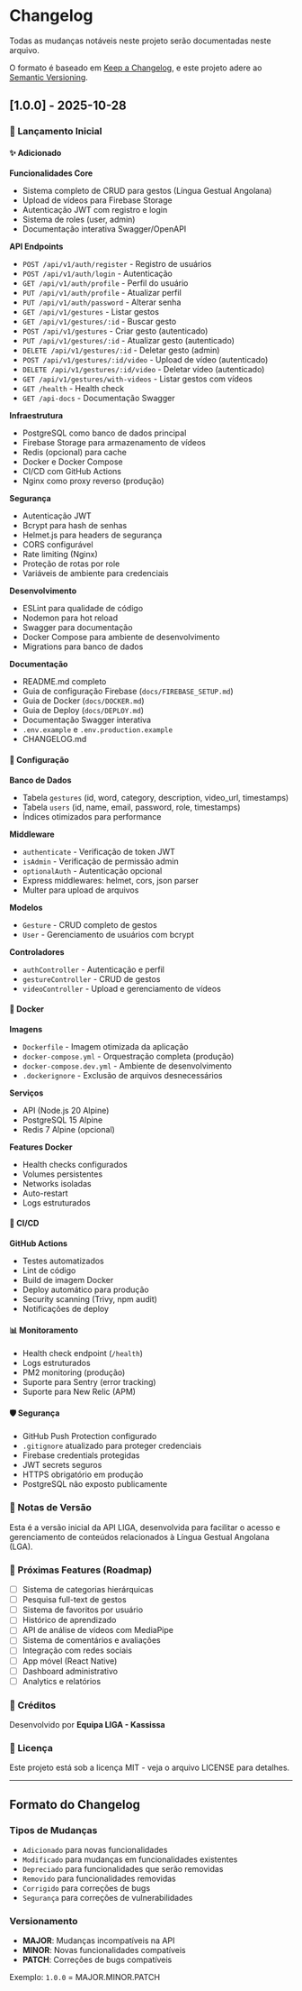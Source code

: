 # Changelog

Todas as mudanças notáveis neste projeto serão documentadas neste arquivo.

O formato é baseado em [Keep a Changelog](https://keepachangelog.com/pt-BR/1.0.0/),
e este projeto adere ao [Semantic Versioning](https://semver.org/lang/pt-BR/).

## [1.0.0] - 2025-10-28

### 🎉 Lançamento Inicial

#### ✨ Adicionado

**Funcionalidades Core**
- Sistema completo de CRUD para gestos (Língua Gestual Angolana)
- Upload de vídeos para Firebase Storage
- Autenticação JWT com registro e login
- Sistema de roles (user, admin)
- Documentação interativa Swagger/OpenAPI

**API Endpoints**
- `POST /api/v1/auth/register` - Registro de usuários
- `POST /api/v1/auth/login` - Autenticação
- `GET /api/v1/auth/profile` - Perfil do usuário
- `PUT /api/v1/auth/profile` - Atualizar perfil
- `PUT /api/v1/auth/password` - Alterar senha
- `GET /api/v1/gestures` - Listar gestos
- `GET /api/v1/gestures/:id` - Buscar gesto
- `POST /api/v1/gestures` - Criar gesto (autenticado)
- `PUT /api/v1/gestures/:id` - Atualizar gesto (autenticado)
- `DELETE /api/v1/gestures/:id` - Deletar gesto (admin)
- `POST /api/v1/gestures/:id/video` - Upload de vídeo (autenticado)
- `DELETE /api/v1/gestures/:id/video` - Deletar vídeo (autenticado)
- `GET /api/v1/gestures/with-videos` - Listar gestos com vídeos
- `GET /health` - Health check
- `GET /api-docs` - Documentação Swagger

**Infraestrutura**
- PostgreSQL como banco de dados principal
- Firebase Storage para armazenamento de vídeos
- Redis (opcional) para cache
- Docker e Docker Compose
- CI/CD com GitHub Actions
- Nginx como proxy reverso (produção)

**Segurança**
- Autenticação JWT
- Bcrypt para hash de senhas
- Helmet.js para headers de segurança
- CORS configurável
- Rate limiting (Nginx)
- Proteção de rotas por role
- Variáveis de ambiente para credenciais

**Desenvolvimento**
- ESLint para qualidade de código
- Nodemon para hot reload
- Swagger para documentação
- Docker Compose para ambiente de desenvolvimento
- Migrations para banco de dados

**Documentação**
- README.md completo
- Guia de configuração Firebase (`docs/FIREBASE_SETUP.md`)
- Guia de Docker (`docs/DOCKER.md`)
- Guia de Deploy (`docs/DEPLOY.md`)
- Documentação Swagger interativa
- `.env.example` e `.env.production.example`
- CHANGELOG.md

#### 🔧 Configuração

**Banco de Dados**
- Tabela `gestures` (id, word, category, description, video_url, timestamps)
- Tabela `users` (id, name, email, password, role, timestamps)
- Índices otimizados para performance

**Middleware**
- `authenticate` - Verificação de token JWT
- `isAdmin` - Verificação de permissão admin
- `optionalAuth` - Autenticação opcional
- Express middlewares: helmet, cors, json parser
- Multer para upload de arquivos

**Modelos**
- `Gesture` - CRUD completo de gestos
- `User` - Gerenciamento de usuários com bcrypt

**Controladores**
- `authController` - Autenticação e perfil
- `gestureController` - CRUD de gestos
- `videoController` - Upload e gerenciamento de vídeos

#### 🐳 Docker

**Imagens**
- `Dockerfile` - Imagem otimizada da aplicação
- `docker-compose.yml` - Orquestração completa (produção)
- `docker-compose.dev.yml` - Ambiente de desenvolvimento
- `.dockerignore` - Exclusão de arquivos desnecessários

**Serviços**
- API (Node.js 20 Alpine)
- PostgreSQL 15 Alpine
- Redis 7 Alpine (opcional)

**Features Docker**
- Health checks configurados
- Volumes persistentes
- Networks isoladas
- Auto-restart
- Logs estruturados

#### 🚀 CI/CD

**GitHub Actions**
- Testes automatizados
- Lint de código
- Build de imagem Docker
- Deploy automático para produção
- Security scanning (Trivy, npm audit)
- Notificações de deploy

#### 📊 Monitoramento

- Health check endpoint (`/health`)
- Logs estruturados
- PM2 monitoring (produção)
- Suporte para Sentry (error tracking)
- Suporte para New Relic (APM)

#### 🛡️ Segurança

- GitHub Push Protection configurado
- `.gitignore` atualizado para proteger credenciais
- Firebase credentials protegidas
- JWT secrets seguros
- HTTPS obrigatório em produção
- PostgreSQL não exposto publicamente

### 📝 Notas de Versão

Esta é a versão inicial da API LIGA, desenvolvida para facilitar o acesso e gerenciamento de conteúdos relacionados à Língua Gestual Angolana (LGA).

### 🎯 Próximas Features (Roadmap)

- [ ] Sistema de categorias hierárquicas
- [ ] Pesquisa full-text de gestos
- [ ] Sistema de favoritos por usuário
- [ ] Histórico de aprendizado
- [ ] API de análise de vídeos com MediaPipe
- [ ] Sistema de comentários e avaliações
- [ ] Integração com redes sociais
- [ ] App móvel (React Native)
- [ ] Dashboard administrativo
- [ ] Analytics e relatórios

### 🙏 Créditos

Desenvolvido por **Equipa LIGA - Kassissa**

### 📄 Licença

Este projeto está sob a licença MIT - veja o arquivo LICENSE para detalhes.

---

## Formato do Changelog

### Tipos de Mudanças

- `Adicionado` para novas funcionalidades
- `Modificado` para mudanças em funcionalidades existentes
- `Depreciado` para funcionalidades que serão removidas
- `Removido` para funcionalidades removidas
- `Corrigido` para correções de bugs
- `Segurança` para correções de vulnerabilidades

### Versionamento

- **MAJOR**: Mudanças incompatíveis na API
- **MINOR**: Novas funcionalidades compatíveis
- **PATCH**: Correções de bugs compatíveis

Exemplo: `1.0.0` = MAJOR.MINOR.PATCH
